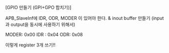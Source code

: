 [GPIO 만들기 (GPI+GPO 합치기)]

APB_SlaveInf에 IDR, ODR, MODER 이 있어야 한다.
& inout buffer 만들기 (input과 output을 동시에 사용하기 위해서)

MODER: 0x00
IDR : 0x04
ODR: 0x08

이렇게 register 3개 쓰기!!
